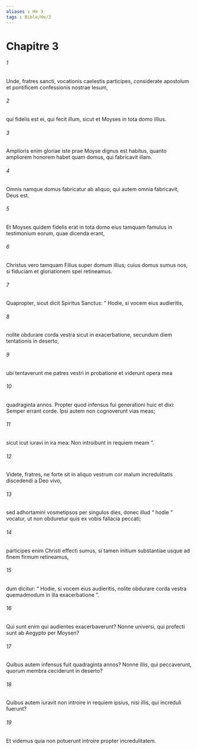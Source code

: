 ```yaml
---
aliases : He 3
tags : Bible/He/3
---
```


# Chapitre 3

###### 1
Unde, fratres sancti, vocationis caelestis participes, considerate apostolum et pontificem confessionis nostrae Iesum, 
###### 2
qui fidelis est ei, qui fecit illum, sicut et Moyses in tota domo illius. 
###### 3
Amplioris enim gloriae iste prae Moyse dignus est habitus, quanto ampliorem honorem habet quam domus, qui fabricavit illam. 
###### 4
Omnis namque domus fabricatur ab aliquo; qui autem omnia fabricavit, Deus est. 
###### 5
Et Moyses quidem fidelis erat in tota domo eius tamquam famulus in testimonium eorum, quae dicenda erant, 
###### 6
Christus vero tamquam Filius super domum illius; cuius domus sumus nos, si fiduciam et gloriationem spei retineamus.
###### 7
Quapropter, sicut dicit Spiritus Sanctus: “ Hodie, si vocem eius audieritis,
###### 8
nolite obdurare corda vestra sicut in exacerbatione, secundum diem tentationis in deserto,
###### 9
ubi tentaverunt me patres vestri in probatione et viderunt opera mea 
###### 10
quadraginta annos. Propter quod infensus fui generationi huic et dixi: Semper errant corde. Ipsi autem non cognoverunt vias meas;
###### 11
sicut icut iuravi in ira mea: Non introibunt in requiem meam ”.
###### 12
Videte, fratres, ne forte sit in aliquo vestrum cor malum incredulitatis discedendi a Deo vivo, 
###### 13
sed adhortamini vosmetipsos per singulos dies, donec illud “ hodie ” vocatur, ut non obduretur quis ex vobis fallacia peccati; 
###### 14
participes enim Christi effecti sumus, si tamen initium substantiae usque ad finem firmum retineamus, 
###### 15
dum dicitur: “ Hodie, si vocem eius audieritis, nolite obdurare corda vestra quemadmodum in illa exacerbatione ”.
###### 16
Qui sunt enim qui audientes exacerbaverunt? Nonne universi, qui profecti sunt ab Aegypto per Moysen? 
###### 17
Quibus autem infensus fuit quadraginta annos? Nonne illis, qui peccaverunt, quorum membra ceciderunt in deserto? 
###### 18
Quibus autem iuravit non introire in requiem ipsius, nisi illis, qui increduli fuerunt? 
###### 19
Et videmus quia non potuerunt introire propter incredulitatem.
